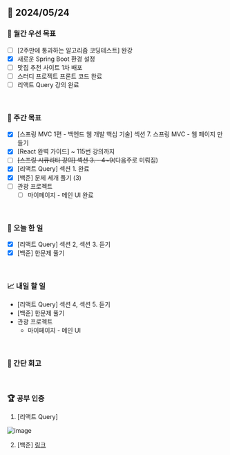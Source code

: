 ## 📅 2024/05/24

### 🚀 월간 우선 목표

- [ ] [2주만에 통과하는 알고리즘 코딩테스트] 완강
- [x] 새로운 Spring Boot 환경 설정
- [ ] 맛집 추천 사이트 1차 배포
- [ ] 스터디 프로젝트 프론트 코드 완료
- [ ] 리액트 Query 강의 완료

<br />

### 👏 주간 목표

- [x] [스프링 MVC 1편 - 백엔드 웹 개발 핵심 기술] 섹션 7. 스프링 MVC - 웹 페이지 만들기
- [x] [React 완벽 가이드] ~ 115번 강의까지
- [ ] ~~[스프링 시큐리티 강의] 섹션 3. - 4~9~~(다음주로 미뤄짐)
- [x] [리액트 Query] 섹션 1. 완료
- [x] [백준] 문제 세개 풀기 (3)
- [ ] 관광 프로젝트
  - [ ] 마이페이지 - 메인 UI 완료

<br />

### 💯 오늘 한 일

- [x] [리액트 Query] 섹션 2, 섹션 3. 듣기
- [x] [백준] 한문제 풀기

<br />

### 📈 내일 할 일

- [리액트 Query] 섹션 4, 섹션 5. 듣기
- [백준] 한문제 풀기
- 관광 프로젝트
  - 마이페이지 - 메인 UI

<br />

### 🤔 간단 회고

<br />

### 🏆 공부 인증

1. [리액트 Query]

![image](https://github.com/suld2495/TIL/assets/42727909/894a699c-c6cc-468c-91ea-8590c533dcff)

2. [백준]
   [링크](https://github.com/suld2495/fridaycoffee/tree/main/%EB%B0%B1%EC%A4%80/Silver/2503.%E2%80%85%EC%88%AB%EC%9E%90%E2%80%85%EC%95%BC%EA%B5%AC)
